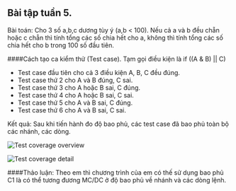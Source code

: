 ## Bài tập tuần 5.

Bài toán: Cho 3 số a,b,c dương tùy ý (a,b < 100). Nếu cả a và b đều chẵn hoặc c chẵn thì tính tổng các số chia hết cho a, không thì tính tổng các số chia hết cho b trong 100 số đầu tiên.

####Cách tạo ca kiểm thử (Test case).
Tạm gọi điều kiện là if ((A & B) || C)
 - Test case đầu tiên cho cả 3 điều kiện A, B, C đều đúng.
 - Test case thứ 2 cho A và B đúng, C sai.
 - Test case thứ 3 cho A hoặc B sai, C đúng.
 - Test case thứ 4 cho A hoặc B sai, C sai.
 - Test case thứ 5 cho A và B sai, C đúng.
 - Test case thứ 6 cho A và B sai, C sai.

Kết quả: Sau khi tiến hành đo độ bao phủ, các test case đã bao phủ toàn bộ các nhánh, các dòng.

![Test coverage overview](https://github.com/hoangbd58/int3117-2016/blob/master/NongDucHuy/BT2/img/CoverageOverview.jpg)

![Test coverage detail](https://github.com/hoangbd58/int3117-2016/blob/master/NongDucHuy/BT2/img/CoverageDetail.jpg)

####Thảo luận:
Theo em thì  chương trình của em có thế sử dụng bao phủ C1 là có thể tương đương MC/DC ở độ bao phủ về nhánh và các dòng lệnh.
